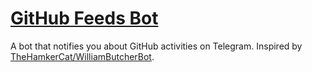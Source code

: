 # [GitHub Feeds Bot](t.me/GitHubFeedsBot)

A bot that notifies you about GitHub activities on Telegram. Inspired by [TheHamkerCat/WilliamButcherBot](https://github.com/TheHamkerCat/WilliamButcherBot).
